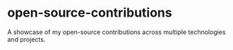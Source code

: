 # open-source-contributions
A showcase of my open-source contributions across multiple technologies and projects.
